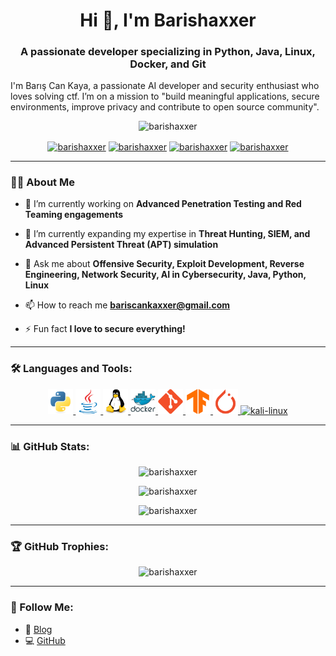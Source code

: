 <!-- Profile Title -->
<h1 align="center">Hi 👋, I'm Barishaxxer</h1>
<h3 align="center">A passionate developer specializing in Python, Java, Linux, Docker, and Git</h3>
I'm Barış Can Kaya, a passionate AI developer and security enthusiast who loves solving ctf. I’m on a mission to "build meaningful applications, secure environments, improve privacy and contribute to open source community".


<!-- Profile Views Counter -->
<p align="center"> 
  <img src="https://komarev.com/ghpvc/?username=barishaxxer&label=Profile%20views&color=0e75b6&style=flat" alt="barishaxxer" /> 
</p>

<!-- Social Media Links -->
<p align="center">
  <a href="https://twitter.com/barishaxxer" target="blank"><img align="center" src="https://img.shields.io/badge/Twitter-%231DA1F2.svg?style=for-the-badge&logo=Twitter&logoColor=white" alt="barishaxxer" /></a>
  <a href="https://www.linkedin.com/in/baris-can-kaya/" target="blank"><img align="center" src="https://img.shields.io/badge/LinkedIn-%230077B5.svg?style=for-the-badge&logo=linkedin&logoColor=white" alt="barishaxxer" /></a>
  <a href="https://stackoverflow.com/users/barishaxxer" target="blank"><img align="center" src="https://img.shields.io/badge/Stack%20Overflow-FE7A16?style=for-the-badge&logo=stack-overflow&logoColor=white" alt="barishaxxer" /></a>
  <a href="https://dev.to/barishaxxer" target="blank"><img align="center" src="https://img.shields.io/badge/Dev.to-0A0A0A?style=for-the-badge&logo=dev.to&logoColor=white" alt="barishaxxer" /></a>
</p>

<!-- About Me Section -->
---

### 👨‍💻 About Me

- 🔭 I’m currently working on **Advanced Penetration Testing and Red Teaming engagements**

- 🌱 I’m currently expanding my expertise in **Threat Hunting, SIEM, and Advanced Persistent Threat (APT) simulation**

- 💬 Ask me about **Offensive Security, Exploit Development, Reverse Engineering, Network Security, AI in Cybersecurity, Java, Python, Linux**
  
- 📫 How to reach me **bariscankaxxer@gmail.com**

- ⚡ Fun fact **I love to secure everything!**

<!-- Skills Section -->
---

### 🛠️ Languages and Tools:

<p align="center">
  <a href="https://www.python.org" target="_blank" rel="noreferrer"> 
    <img src="https://raw.githubusercontent.com/devicons/devicon/master/icons/python/python-original.svg" alt="python" width="40" height="40"/> 
  </a> 
  <a href="https://www.java.com" target="_blank" rel="noreferrer"> 
    <img src="https://raw.githubusercontent.com/devicons/devicon/master/icons/java/java-original.svg" alt="java" width="40" height="40"/> 
  </a> 
  <a href="https://www.linux.org" target="_blank" rel="noreferrer"> 
    <img src="https://raw.githubusercontent.com/devicons/devicon/master/icons/linux/linux-original.svg" alt="linux" width="40" height="40"/> 
  </a> 
  <a href="https://www.docker.com" target="_blank" rel="noreferrer"> 
    <img src="https://raw.githubusercontent.com/devicons/devicon/master/icons/docker/docker-original-wordmark.svg" alt="docker" width="40" height="40"/> 
  </a>
  <a href="https://git-scm.com/" target="_blank" rel="noreferrer"> 
    <img src="https://raw.githubusercontent.com/devicons/devicon/master/icons/git/git-original.svg" alt="git" width="40" height="40"/> 
  </a>
   <a href="https://www.tensorflow.org/" target="_blank" rel="noreferrer"> 
    <img src="https://raw.githubusercontent.com/devicons/devicon/master/icons/tensorflow/tensorflow-original.svg" alt="tensorflow" width="40" height="40"/> 
  </a> 
  <a href="https://pytorch.org/" target="_blank" rel="noreferrer"> 
    <img src="https://raw.githubusercontent.com/devicons/devicon/master/icons/pytorch/pytorch-original.svg" alt="pytorch" width="40" height="40"/> 
  </a>
  <a href="https://www.kali.org/" target="_blank" rel="noreferrer"> 
    <img src="https://www.kali.org/images/kali-logo.svg" alt="kali-linux" width="40" height="40"/>
  </a>
</p>


<!-- GitHub Stats -->
---

### 📊 GitHub Stats:
<p align="center">
  <img src="https://github-readme-stats.vercel.app/api?username=barishaxxer&show_icons=true&theme=dark&locale=en" alt="barishaxxer" />
</p>

<p align="center">
  <img src="https://github-readme-streak-stats.herokuapp.com/?user=barishaxxer&theme=dark" alt="barishaxxer" />
</p>

<p align="center">
  <img src="https://github-readme-stats.vercel.app/api/top-langs?username=barishaxxer&show_icons=true&locale=en&layout=compact&theme=dark" alt="barishaxxer" />
</p>

<!-- GitHub Trophies -->
---

### 🏆 GitHub Trophies:
<p align="center">
  <img src="https://github-profile-trophy.vercel.app/?username=barishaxxer&theme=onedark" alt="barishaxxer" />
</p>

<!-- Profile Footer -->
---

### 🌟 Follow Me:
- 📝 [Blog](https://barishaxxer.github.io)
- 💻 [GitHub](https://github.com/barishaxxer)
